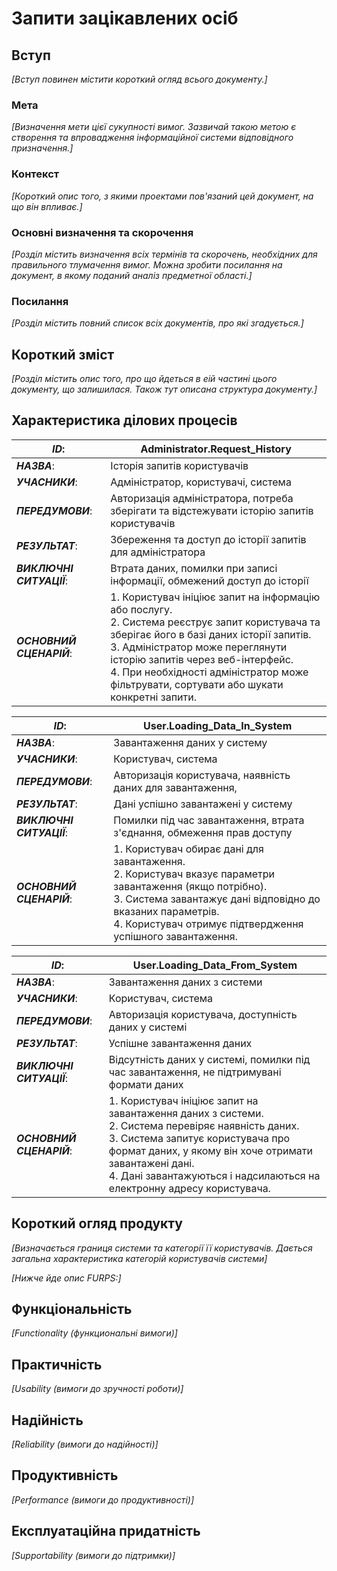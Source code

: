 # Запити зацікавлених осіб

## Вступ

*[Вступ повинен містити короткий огляд всього документу.]*

### Мета 

*[Визначення мети цієї сукупності вимог. Зазвичай такою метою є створення та впровадження 
 інформаційної системи відповідного призначення.]*

### Контекст

*[Короткий опис того, з якими проектами пов'язаний цей документ, на що він впливає.]*


### Основні визначення та скорочення

*[Розділ містить визначення всіх термінів та скорочень, необхідних для правильного
тлумачення вимог. Можна зробити посилання на документ, в якому поданий аналіз предметної області.]*


### Посилання

*[Розділ містить повний список всіх документів, про які згадується.]*


## Короткий зміст

*[Розділ містить опис того, про що йдеться в еій частині цього документу, що залишилася. 
Також тут описана структура документу.]*

## Характеристика ділових процесів

   
| ***ID***:                | Administrator.Request_History  |
|--------------------------|---|
| ***НАЗВА***:             | Історія запитів користувачів   |
| ***УЧАСНИКИ***:          | Адміністратор, користувачі, система |
| ***ПЕРЕДУМОВИ***:        | Авторизація адміністратора, потреба зберігати та відстежувати історію запитів користувачів  |
| ***РЕЗУЛЬТАТ***:         | Збереження та доступ до історії запитів для адміністратора  |
| ***ВИКЛЮЧНІ СИТУАЦІЇ***: | Втрата даних, помилки при записі інформації, обмежений доступ до історії  |
| ***ОСНОВНИЙ СЦЕНАРІЙ***: | 1. Користувач ініціює запит на інформацію або послугу. <br /> 2. Система реєструє запит користувача та зберігає його в базі даних історії запитів. <br /> 3. Адміністратор може переглянути історію запитів через веб-інтерфейс. <br /> 4. При необхідності адміністратор може фільтрувати, сортувати або шукати конкретні запити.  |

| ***ID***:                | User.Loading_Data_In_System  |
|--------------------------|---|
| ***НАЗВА***:             | Завантаження даних у систему   |
| ***УЧАСНИКИ***:          | Користувач, система  |
| ***ПЕРЕДУМОВИ***:        | Авторизація користувача, наявність даних для завантаження, |
| ***РЕЗУЛЬТАТ***:         | Дані успішно завантажені у систему  |
| ***ВИКЛЮЧНІ СИТУАЦІЇ***: | Помилки під час завантаження, втрата з'єднання, обмеження прав доступу  |
| ***ОСНОВНИЙ СЦЕНАРІЙ***: |  1. Користувач обирає дані для завантаження.  <br /> 2. Користувач вказує параметри завантаження (якщо потрібно).  <br /> 3. Система завантажує дані відповідно до вказаних параметрів.  <br /> 4. Користувач отримує підтвердження успішного завантаження.  |

| ***ID***:                | User.Loading_Data_From_System  |
|--------------------------|---|
| ***НАЗВА***:             | Завантаження даних з системи  |
| ***УЧАСНИКИ***:          | Користувач, система  |
| ***ПЕРЕДУМОВИ***:        | Авторизація користувача, доступність даних у системі  |
| ***РЕЗУЛЬТАТ***:         | Успішне завантаження даних  |
| ***ВИКЛЮЧНІ СИТУАЦІЇ***: | Відсутність даних у системі, помилки під час завантаження, не підтримувані формати даних  |
| ***ОСНОВНИЙ СЦЕНАРІЙ***: | 1. Користувач ініціює запит на завантаження даних з системи. <br /> 2. Система перевіряє наявність даних. <br /> 3. Система запитує користувача про формат даних, у якому він хоче отримати завантажені дані. <br /> 4. Дані завантажуються і надсилаються на електронну адресу користувача. 

## Короткий огляд продукту

*[Визначається границя системи та категорії її користувачів. Дається загальна характеристика категорій користувачів
системи]*

*[Нижче йде опис FURPS:]*


## Функціональність

*[Functionality (функциональні вимоги)]*

## Практичність

*[Usability (вимоги до зручності роботи)]*

## Надійність

*[Reliability (вимоги до надійності)]*

## Продуктивність

*[Performance (вимоги до продуктивності)]*

## Експлуатаційна придатність

*[Supportability (вимоги до підтримки)]*
